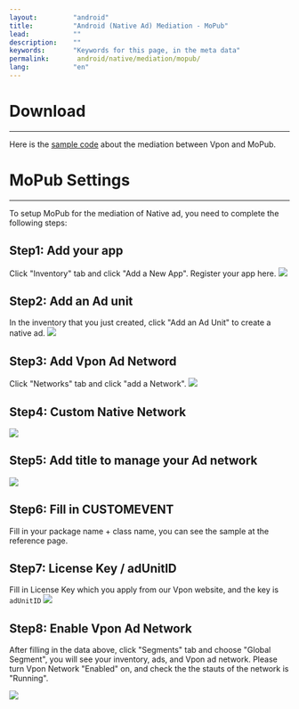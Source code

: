 ```yaml
---
layout:         "android"
title:          "Android (Native Ad) Mediation - MoPub"
lead:           ""
description:    ""
keywords:       "Keywords for this page, in the meta data"
permalink:       android/native/mediation/mopub/
lang:           "en"
---
```

# Download
---
Here is the [sample code] about the mediation between Vpon and MoPub.

# MoPub Settings
---
To setup MoPub for the mediation of Native ad, you need to complete the following steps:

## Step1: Add your app
Click "Inventory" tab and click "Add a New App". Register your app here.
![][6]

## Step2: Add an Ad unit
In the inventory that you just created, click "Add an Ad Unit" to create a native ad.
![][7]

## Step3: Add Vpon Ad Netword
Click "Networks" tab and click "add a Network".
![][1]

## Step4: Custom Native Network
![][2]

## Step5: Add title to manage your Ad network

![][3]

## Step6: Fill in CUSTOMEVENT
Fill in your package name + class name, you can see the sample at the reference page.

## Step7: License Key / adUnitID
Fill in License Key which you apply from our Vpon website, and the key is `adUnitID`
![][8]

## Step8: Enable Vpon Ad Network
After filling in the data above, click "Segments" tab and choose "Global Segment", you will see your inventory, ads, and Vpon ad network. Please turn Vpon Network "Enabled" on, and check the the stauts of the network is "Running".

![][9]


  [1]: {{site.imgurl}}/Mopub_001.png
  [2]: {{site.imgurl}}/Mopub_002.png
  [3]: {{site.imgurl}}/Mopub_003.png
  [4]: {{site.imgurl}}/Mopub_004-a.png
  [5]: {{site.imgurl}}/Mopub_005.png
  [6]: {{site.imgurl}}/Mopub_006.png
  [7]: {{site.imgurl}}/Mopub_007.png
  [8]: {{site.imgurl}}/Mopub_008.png
  [9]: {{site.imgurl}}/Mopub_009.png
  [sample code]: {{site.dnldurl}}/sample-code/AndroidMoPubNativeMediationSample.zip
